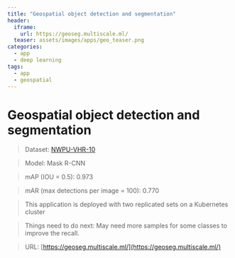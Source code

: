 ```yaml
---
title: "Geospatial object detection and segmentation"
header:
  iframe:
    url: https://geoseg.multiscale.ml/
  teaser: assets/images/apps/geo_teaser.png
categories:
  - app
  - deep learning
tags:
  - app
  - geospatial
---
```


# Geospatial object detection and segmentation

> Dataset: [NWPU-VHR-10](https://drive.google.com/file/d/1X2aE3uDRckIqjXlUUuDNmYzXJohlh3RJ/view?usp=sharing)

> Model: Mask R-CNN

> mAP (IOU = 0.5): 0.973

> mAR (max detections per image = 100): 0.770

> This application is deployed with two replicated sets on a Kubernetes cluster

> Things need to do next: May need more samples for some classes to improve the recall.

> URL: [https://geoseg.multiscale.ml/](https://geoseg.multiscale.ml/)
